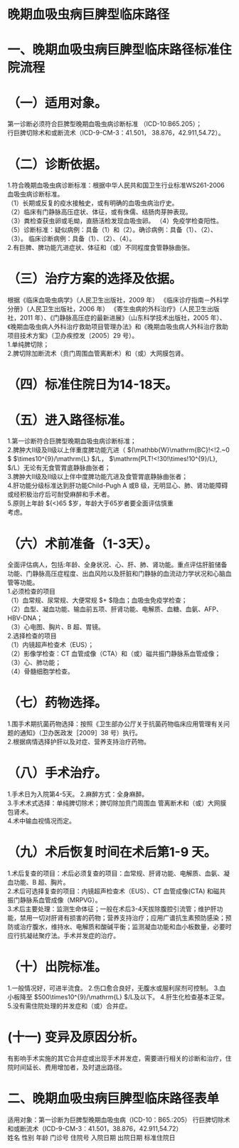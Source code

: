 # 晚期血吸虫病巨脾型临床路径  
# 一、晚期血吸虫病巨脾型临床路径标准住院流程  
# （一）适用对象。  
第一诊断必须符合巨脾型晚期血吸虫病诊断标准
（ICD-10:B65.205）；  
行巨脾切除术和或断流术（ICD-9-CM-3：41.501，
38.876，42.911,54.72）。  
# （二）诊断依据。  
1.符合晚期血吸虫病诊断标准：根据中华人民共和国卫生行业标准WS261-2006 血吸虫病诊断标准。  
（1）长期或反复的疫水接触史，或有明确的血吸虫病治疗史。  
（2）临床有门静脉高压症状、体征，或有侏儒、结肠肉芽肿表现。  
（3）粪检查获虫卵或毛蚴，直肠活检发现血吸虫卵。 （4）免疫学检查阳性。  
（5）诊断标准：疑似病例：具备（1）和（2）。确诊病例：具备（1）、（2）、（3）。 临床诊断病例：具备（1）、（2）、（4）。  
2.有巨脾、脾功能亢进症状、体征和（或）不同程度食管静脉曲张。  
# （三）治疗方案的选择及依据。  
根据《临床血吸虫病学》（人民卫生出版社，2009 年）
《临床诊疗指南－外科学分册》（人民卫生出版社，2006 年）
《寄生虫病的外科治疗》（人民卫生出版社，2011 年）、《门静脉高压症的最新进展》（山东科学技术出版社，2005 年）、《晚期血吸虫病人外科治疗救助项目管理办法》和《晚期血吸虫病人外科治疗救助项目技术方案》（卫办疾控发〔2005〕29 号）。  
1.单纯脾切除；  
2.脾切除加断流术（贲门周围血管离断术）和（或）大网膜包肾。  
# （四）标准住院日为14-18天。  
# （五）进入路径标准。  
1.第一诊断符合巨脾型晚期血吸虫病诊断标准；  
2.脾肿大Ⅱ级及Ⅱ级以上伴重度脾功能亢进（ $(\mathbb{W}\mathrm{BC}\!<\!2.~0 $ $\times10^{9}/\mathrm{L} $/L， $\mathrm{PLT\!<\!30\!\times\!10^{9}/L}\, $/L）无论有无食管胃底静脉曲张者；  
3.脾肿大Ⅱ级及Ⅱ级以上伴中度脾功能亢进及食管胃底静脉曲张者；  
4.肝功能分级标准达到肝功能Child-Pugh A 或B 级，无明显心、肺、肾功能障碍或经积极治疗后可耐受麻醉和手术者。  
5.原则上年龄 ${<}65 $岁，年龄大于65岁者要全面评估慎重  
考虑。  
# （六）术前准备（1-3天）。  
全面评估病人，包括:年龄、全身状况、心、肝、肺、肾功能。重点评估肝脏储备功能、门静脉高压症程度、出血风险以及肝脏和门静脉的血流动力学状况和心脑血管等功能。  
1.必须检查的项目  
（1）血常规、尿常规、大便常规 $+ $隐血；血吸虫免疫学检查；  
（2）血型、凝血功能、输血前五项、肝肾功能、电解质、血糖、血氨、AFP、HBV-DNA；  
（3）心电图、胸片、B 超、胃镜。  
2.选择检查的项目  
（1）内镜超声检查术（EUS）；  
（2）影像学检查：CT 血管成像（CTA）和（或）磁共振门静脉系血管成像；  
（3）心、肺功能；  
（4）骨髓细胞学检查。  
# （七）药物选择。  
1.围手术期抗菌药物选择：按照《卫生部办公厅关于抗菌药物临床应用管理有关问题的通知》（卫办医政发［2009］38 号）执行。  
2.根据病情选择护肝以及对症、营养支持治疗药物。  
# （八）手术治疗。  
1.手术日为入院第4-5天。 2.麻醉方式：全身麻醉。  
3.手术术式选择：单纯脾切除术；脾切除加贲门周围血 管离断术和（或）大网膜包肾术。  
4.术中输血视情况而定。  
# （九）术后恢复时间在术后第1-9 天。  
1.术后复查的项目：术后必须复查的项目：血常规、肝肾功能、电解质、血氨、凝血功能、B 超、胸片。  
2.术后可选择复查的项目：内镜超声检查术（EUS）、CT 血管成像(CTA) 和磁共振门静脉系血管成像（MRPVG）。  
3.术后主要处理：监测生命体征；一般在术后3-4天拔除腹腔引流管；维护肝功能，禁用一切对肝肾有损害的药物；营养支持治疗；应用广谱抗生素预防感染；预防或治疗腹水，维持水、电解质和酸碱平衡；监测凝血功能和血小板数量，必要时应行抗凝祛聚疗法。手术并发症的治疗。  
# （十）出院标准。  
1.一般情况好，可进半流食。 2.伤口愈合良好，无腹水或服利尿剂可控制。 3.血小板降至 $500\times10^{9}/\mathrm{L} $/L及以下。 4.肝生化检查基本正常。  
5.没有需住院处理的并发症和（或）合并症。  
# (十一) 变异及原因分析。  
有影响手术实施的其它合并症或出现手术并发症，需要进行相关的诊断和治疗，住院时间延长、费用增加者，及时退出路径。  
# 二、晚期血吸虫病巨脾型临床路径表单  
适用对象：第一诊断为巨脾型晚期血吸虫病（ICD-10：B65.:205） 行巨脾切除术和或断流术（ICD-9-CM-3：41.501，38.876，42.911,54.72）  
姓名      性别       年龄       门诊号     住院号      入院日期              出院日期                  标准住院日  
